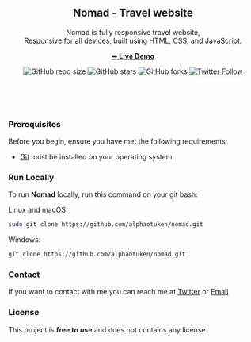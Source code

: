<div align="center">
  
  <h2 align="center">Nomad - Travel website</h2>

  Nomad is fully responsive travel website, <br />Responsive for all devices, built using HTML, CSS, and JavaScript.

  <a href="https://codewithsadee.github.io/tourest/"><strong>➥ Live Demo</strong></a>
  
  ![GitHub repo size](https://img.shields.io/github/repo-size/alphaotuken/Nomad-Front-End-Website)
  ![GitHub stars](https://img.shields.io/github/stars/codewithsadee/Nomad-Front-End-Website?style=social)
  ![GitHub forks](https://img.shields.io/github/forks/codewithsadee/Nomad-Front-End-Website?style=social)
  [![Twitter Follow](https://img.shields.io/twitter/follow/taloisik?style=social)](https://twitter.com/intent/follow?screen_name=codewithsadee)

  <br />
  <br />

</div>

<br />


### Prerequisites

Before you begin, ensure you have met the following requirements:

* [Git](https://git-scm.com/downloads "Download Git") must be installed on your operating system.

### Run Locally

To run **Nomad** locally, run this command on your git bash:

Linux and macOS:

```bash
sudo git clone https://github.com/alphaotuken/nomad.git
```

Windows:

```bash
git clone https://github.com/alphaotuken/nomad.git
```

### Contact

If you want to contact with me you can reach me at [Twitter](https://www.twitter.com/taloisik) or [Email](talo@auradevelopment.com.au)

### License

This project is **free to use** and does not contains any license.
